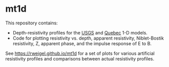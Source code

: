 # mt1d

This repository contains:

* Depth-resistivity profiles for the [USGS](https://github.com/rweigel/mt1d/tree/main/models/USGS) and [Quebec](https://github.com/rweigel/mt1d/tree/main/models/Quebec) 1-D models.
* Code for plotting resistivity vs. depth, apparent resistivity, Niblet-Bostik resistivity, Z, apparent phase, and the impulse response of E to B.

See https://rweigel.github.io/mt1d for a set of plots for various artificial resistivity profiles and comparisons between actual resistivity profiles.
